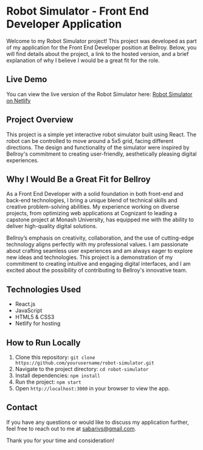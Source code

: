 # Robot Simulator - Front End Developer Application

Welcome to my Robot Simulator project! This project was developed as part of my application for the Front End Developer position at Bellroy. Below, you will find details about the project, a link to the hosted version, and a brief explanation of why I believe I would be a great fit for the role.

## Live Demo

You can view the live version of the Robot Simulator here: [Robot Simulator on Netlify](https://dazzling-trifle-7526a7.netlify.app/)

## Project Overview

This project is a simple yet interactive robot simulator built using React. The robot can be controlled to move around a 5x5 grid, facing different directions. The design and functionality of the simulator were inspired by Bellroy's commitment to creating user-friendly, aesthetically pleasing digital experiences.

## Why I Would Be a Great Fit for Bellroy

As a Front End Developer with a solid foundation in both front-end and back-end technologies, I bring a unique blend of technical skills and creative problem-solving abilities. My experience working on diverse projects, from optimizing web applications at Cognizant to leading a capstone project at Monash University, has equipped me with the ability to deliver high-quality digital solutions.

Bellroy’s emphasis on creativity, collaboration, and the use of cutting-edge technology aligns perfectly with my professional values. I am passionate about crafting seamless user experiences and am always eager to explore new ideas and technologies. This project is a demonstration of my commitment to creating intuitive and engaging digital interfaces, and I am excited about the possibility of contributing to Bellroy's innovative team.

## Technologies Used

- React.js
- JavaScript
- HTML5 & CSS3
- Netlify for hosting

## How to Run Locally

1. Clone this repository: `git clone https://github.com/yourusername/robot-simulator.git`
2. Navigate to the project directory: `cd robot-simulator`
3. Install dependencies: `npm install`
4. Run the project: `npm start`
5. Open `http://localhost:3000` in your browser to view the app.

## Contact

If you have any questions or would like to discuss my application further, feel free to reach out to me at [sabarivs@gmail.com](mailto:sabarivs@gmail.com).

Thank you for your time and consideration!

